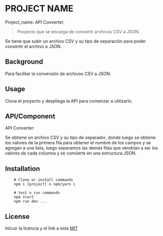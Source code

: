 # PROJECT NAME

Project_name: API Converter.

> Proyecto que se encarga de convertir arvhicos CSV a JSON.

Se tiene que subir un archivo CSV y su tipo de separación para poder convertir el archivo a JSON.

## Background

Para facilitar la conversión de archivos CSV a JSON.

## Usage
Clona el proyecto y despliega la API para comenzar a utilizarlo.

## API/Component

API Converter:

Se obtiene un archivo CSV y su tipo de separador, donde luego se obtiene los valores de la primera fila para obtener el nombre de los campos y se agregan a una lista, luego separamos las demás filas que vendrían a ser los valores de cada columna y se convierte en una estructura JSON.

## Installation

```shell
    # Clone or install commands
    npm i [project] o npm/yarn i 
```

```shell
    # test o run commands
    npm start
    npm run dev ...
```
## License

Inlcuir la licéncia y el link a esta
[MIT](https://opensource.org/licenses/MIT)